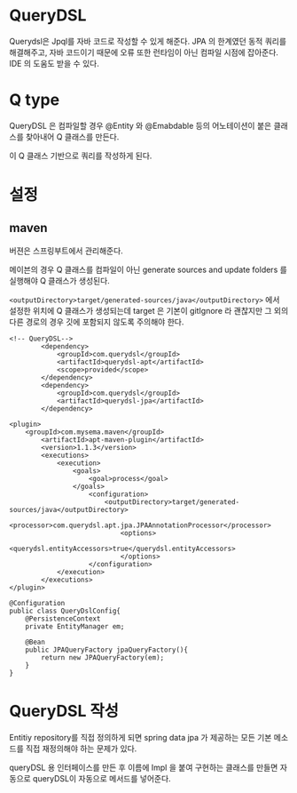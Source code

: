 # QueryDSL
Querydsl은 Jpql를 자바 코드로 작성할 수 있게 해준다. JPA 의 한계였던 동적 쿼리를 해결해주고, 자바 코드이기 때문에 오류 또한 런타임이 아닌 컴파일 시점에 잡아준다. IDE 의 도움도 받을 수 있다.

# Q type
QueryDSL 은 컴파일할 경우 @Entity 와 @Emabdable 등의 어노테이션이 붙은 클래스를 찾아내어 Q 클래스를 만든다.

이 Q 클래스 기반으로 쿼리를 작성하게 된다. 

# 설정
## maven
버젼은 스프링부트에서 관리해준다.

메이븐의 경우 Q 클래스를 컴파일이 아닌 generate sources and update folders 를 실행해야 Q 클래스가 생성된다.

```<outputDirectory>target/generated-sources/java</outputDirectory>``` 에서 설정한 위치에 Q 클래스가 생성되는데 target 은 기본이 gitIgnore 라 괜찮지만 그 외의 다른 경로의 경우 깃에 포함되지 않도록 주의해야 한다. 

```
<!-- QueryDSL-->
		<dependency>
			<groupId>com.querydsl</groupId>
			<artifactId>querydsl-apt</artifactId>
			<scope>provided</scope>
		</dependency>
		<dependency>
			<groupId>com.querydsl</groupId>
			<artifactId>querydsl-jpa</artifactId>
		</dependency>
```

```
<plugin>
	<groupId>com.mysema.maven</groupId>
		<artifactId>apt-maven-plugin</artifactId>
		<version>1.1.3</version>
		<executions>
			<execution>
				<goals>
					<goal>process</goal>
				</goals>
					<configuration>
						<outputDirectory>target/generated-sources/java</outputDirectory>
						<processor>com.querydsl.apt.jpa.JPAAnnotationProcessor</processor>
							<options>
								<querydsl.entityAccessors>true</querydsl.entityAccessors>
							</options>
					</configuration>
			</execution>
		</executions>
</plugin>
```

```
@Configuration 
public class QueryDslConfig{
    @PersistenceContext
    private EntityManager em;

    @Bean
    public JPAQueryFactory jpaQueryFactory(){
        return new JPAQueryFactory(em);
    }
}
```

# QueryDSL 작성
Entitiy repository를 직접 정의하게 되면 spring data jpa 가 제공하는 모든 기본 메소드를 직접 재정의해야 하는 문제가 있다.

queryDSL 용 인터페이스를 만든 후 이름에 Impl 을 붙여 구현하는 클래스를 만들면 자동으로 queryDSL이 자동으로 메서드를 넣어준다.